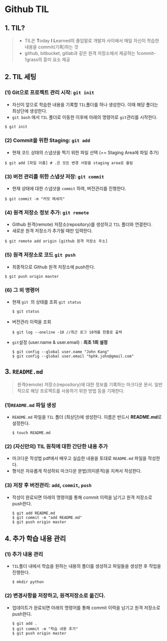# Github TIL

## 1. TIL?

> - TIL은 **T**oday **I** **L**earned의 줄임말로 개발자 사이에서 매일 자신이 학습한 내용을 commit(기록)하는 것
> - github, bitbucket, gitlab과 같은 원격 저장소에서 제공하는 1commit-1grass의 흥미 요소 제공



## 2. TIL 세팅

### (1) Git으로 프로젝트 관리 시작: `git init`

- 자신이 앞으로 학습한 내용을 기록할 `TIL`폴더를 하나 생성한다. 이때 해당 폴더는 최상단에 생성한다.
- `git bash` 에서 `TIL` 폴더로 이동한 이후에 아래의 명령어로 `git`관리를 시작한다.

```  sh
$ git init
```



### (2) Commit을 위한 Staging: `git add`

- 현재 코드 상태의 스냅샷을 찍기 위한 파일 선택 (== Staging Area에 파일 추가)

```shell
$ git add [파일 이름] # .은 모든 변경 사항을 staging area로 올림
```



### (3) 버전 관리를 위한 스냅샷 저장: `git commit`

- 현재 상태에 대한 스냅샷을 `commit` 하여, 버전관리를 진행한다.

```shell
$ git commit -m "커밋 메세지"
```



### (4) 원격 저장소 정보 추가: `git remote`

- Github 원격(remote) 저장소(repository)를 생성하고 `TIL` 폴더와 연결한다.
- 새로운 원격 저장소가 추가될 때만 입력한다.

```shell
$ git remote add origin [github 원격 저장소 주소]
```



### (5) 원격 저장소로 코드 `git push`

- 최종적으로 Github 원격 저장소에 push한다.

``` shell
$ git push origin master
```



### (6) 그 외 명령어

- 현재 `git `의 상태를 조회 `git status`

  ```sh
  $ git status
  ```

- 버전관리 이력을 조회

  ```shell
  $ git log --oneline -10 //최근 로그 10개를 한줄로 출력
  ```

- `git`설정 (user.name & user.email) : **최초 1회 설정**

  ```shell
  $ git config --global user.name "John Kang"
  $ git config --global user.email "hphk.john@gmail.com"
  ```



## 3. `README.md`

> 원격(remote) 저장소(repository)에 대한 정보를 기록하는 마크다운 문서. 일반적으로 해당 프로젝트를 사용하기 위한 방법 등을 기재한다.



### (1)`README.md` 파일 생성

- `README.md` 파일을 `TIL` 폴더 (최상단)에 생성한다. 이름은 반드시 **README.md**로 설정한다.

  ```shell
  $ touch README.md
  ```



### (2) (자신만의) TIL 원칙에 대한 간단한 내용 추가

- 마크다운 작성법 pdf에서 배우고 실습한 내용을 토대로 `README.md` 파일을 작성한다.
- 형식은 자유롭게 작성하되 마크다운 문법(의미론적)을 지켜서 작성한다.



### (3) 저장 후 버전관리: `add`, `commit`, `push`

- 작성이 완료되면 아래의 명령어를 통해 commit 이력을 남기고 원격 저장소로 push한다.

  ```shell
  $ git add README.md
  $ git commit -m "add README.md"
  $ git push origin master
  ```

  

## 4. 추가 학습 내용 관리

### (1) 추가 내용 관리

- `TIL`폴더 내에서 학습을 원하는 내용의 폴더를 생성하고 파일들을 생성한 후 작업을 진행한다.

  ```shell
  $ mkdir python
  ```

  

### (2) 변경사항을 저장하고, 원격저장소로 옮긴다.

- 업데이트가 완료되면 아래의 명령어를 통해 commit 이력을 남기고 원격 저장소로 push한다.

  ```shell
  $ git add .
  $ git commit -m "학습 내용 추가"
  $ git push origin master
  ```

  